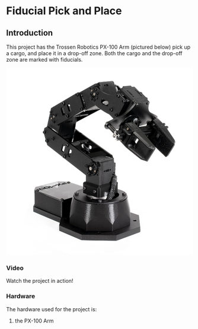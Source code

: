 # Fiducial Pick and Place

## Introduction

This project has the Trossen Robotics PX-100 Arm (pictured below) pick
up a cargo, and place it in a drop-off zone. Both the cargo and the
drop-off zone are marked with fiducials. 

![PX-100 Arm](./images/arm.jpg)

### Video

Watch the project in action!

### Hardware

The hardware used for the project is:

1. the PX-100 Arm

